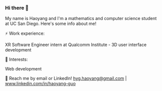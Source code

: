 ### Hi there 👋
My name is Haoyang and I'm a mathematics and computer science student at UC San Diego. Here's some info about me!

⚡ Work experience:

XR Software Engineer intern at Qualcomm Institute - 3D user interface development

🌱 Interests:

Web development

💬 Reach me by email or LinkedIn! hyg.haoyang@gmail.com | www.linkedin.com/in/haoyang-guo
